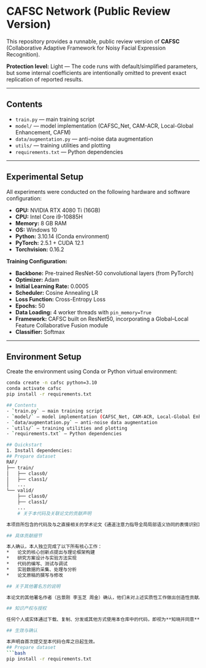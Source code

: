 # CAFSC Network (Public Review Version)

This repository provides a runnable, public review version of **CAFSC** (Collaborative Adaptive Framework for Noisy Facial Expression Recognition).

**Protection level:** Light — The code runs with default/simplified parameters, but some internal coefficients are intentionally omitted to prevent exact replication of reported results.

---

## Contents
- `train.py` — main training script  
- `model/` — model implementation (CAFSC_Net, CAM-ACR, Local-Global Enhancement, CAFM)  
- `data/augmentation.py` — anti-noise data augmentation  
- `utils/` — training utilities and plotting  
- `requirements.txt` — Python dependencies  

---

## Experimental Setup

All experiments were conducted on the following hardware and software configuration:

- **GPU:** NVIDIA RTX 4080 Ti (16GB)
- **CPU:** Intel Core i9-10885H
- **Memory:** 8 GB RAM  
- **OS:** Windows 10  
- **Python:** 3.10.14 (Conda environment)  
- **PyTorch:** 2.5.1 + CUDA 12.1  
- **Torchvision:** 0.16.2  

**Training Configuration:**
- **Backbone:** Pre-trained ResNet-50 convolutional layers (from PyTorch)
- **Optimizer:** Adam  
- **Initial Learning Rate:** 0.0005  
- **Scheduler:** Cosine Annealing LR  
- **Loss Function:** Cross-Entropy Loss  
- **Epochs:** 50  
- **Data Loading:** 4 worker threads with `pin_memory=True`  
- **Framework:** CAFSC built on ResNet50, incorporating a Global–Local Feature Collaborative Fusion module  
- **Classifier:** Softmax  

---

## Environment Setup

Create the environment using Conda or Python virtual environment:

```bash
conda create -n cafsc python=3.10
conda activate cafsc
pip install -r requirements.txt

## Contents
- `train.py` — main training script
- `model/` — model implementation (CAFSC_Net, CAM-ACR, Local-Global Enhancement, CAFM)
- `data/augmentation.py` — anti-noise data augmentation
- `utils/` — training utilities and plotting
- `requirements.txt` — Python dependencies

## Quickstart
1. Install dependencies:
## Prepare dataset
RAF/
├── train/
│   ├── class0/
│   ├── class1/
│   ...
└── valid/
    ├── class0/
    ├── class1/
    ...
    # 关于本代码及关联论文的贡献声明

本项目所包含的代码及与之直接相关的学术论文《通道注意力指导全局局部语义协同的表情识别》，其全部实质性贡献均由本人（高硕）独立完成。

## 具体贡献细节

本人确认，本人独立完成了以下所有核心工作：
*   论文的核心创新点提出与理论框架构建
*   研究方案设计与实验方法实现
*   代码的编写、测试与调试
*   实验数据的采集、处理与分析
*   论文原稿的撰写与修改

## 关于其他署名方的说明

本论文的其他署名作者（吕景刚 李玉芝 周金）确认，他们未对上述实质性工作做出创造性贡献。其署名仅为满足部分期刊或机构对论文发表流程的形式要求。

## 知识产权与授权

任何个人或实体通过下载、复制、分发或其他方式使用本仓库中的代码，即视为**知晓并同意**本贡献声明之全部内容，认可本人作为本论文及关联代码的唯一实质性贡献者。未经本人书面许可，任何一方不得将本论文或代码用于申请专利、申报奖项或任何可能损害本人权益的用途。

## 生效与确认

本声明自首次提交至本代码仓库之日起生效。
## Prepare dataset
```bash
pip install -r requirements.txt
